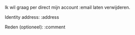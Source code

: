 Ik wil graag per direct mijn account
:email laten verwijderen.  

Identity address: :address

Reden (optioneel):
:comment